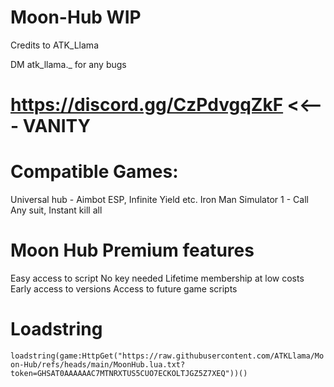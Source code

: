 # Moon-Hub WIP

Credits to ATK_Llama

DM atk_llama._ for any bugs 

# https://discord.gg/CzPdvgqZkF <<--- VANITY

# Compatible Games: 
Universal hub - Aimbot ESP, Infinite Yield etc.
Iron Man Simulator 1 - Call Any suit, Instant kill all

# Moon Hub Premium features
Easy access to script
No key needed
Lifetime membership at low costs
Early access to versions
Access to future game scripts

# Loadstring
```loadstring(game:HttpGet("https://raw.githubusercontent.com/ATKLlama/Moon-Hub/refs/heads/main/MoonHub.lua.txt?token=GHSAT0AAAAAAC7MTNRXTUS5CUO7ECKOLTJGZ5Z7XEQ"))()```
